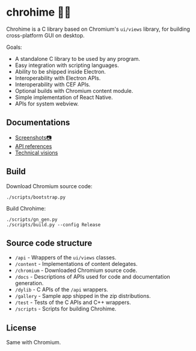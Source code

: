 # chrohime 👸🏾

Chrohime is a C library based on Chromium's `ui/views` library, for building
cross-platform GUI on desktop.

Goals:

* A standalone C library to be used by any program.
* Easy integration with scripting languages.
* Ability to be shipped inside Electron.
* Interoperability with Electron APIs.
* Interoperability with CEF APIs.
* Optional builds with Chromium content module.
* Simple implementation of React Native.
* APIs for system webview.

## Documentations

* [Screenshots📷](https://github.com/photoionization/chrohime/issues/1)
* [API references](https://chrohime.com/docs/latest/c)
* [Technical visions](https://chrohime.com/docs/latest/c/guide/technical-visions.html)

## Build

Download Chromium source code:

```
./scripts/bootstrap.py
```

Build Chrohime:

```
./scripts/gn_gen.py
./scripts/build.py --config Release
```

## Source code structure

* `/api` - Wrappers of the `ui/views` classes.
* `/content` - Implementations of content delegates.
* `/chromium` - Downloaded Chromium source code.
* `/docs` - Descriptions of APIs used for code and documentation generation.
* `/dylib` - C APIs of the `/api` wrappers.
* `/gallery` - Sample app shipped in the zip distributions.
* `/test` - Tests of the C APIs and C++ wrappers.
* `/scripts` - Scripts for building Chrohime.

## License

Same with Chromium.
